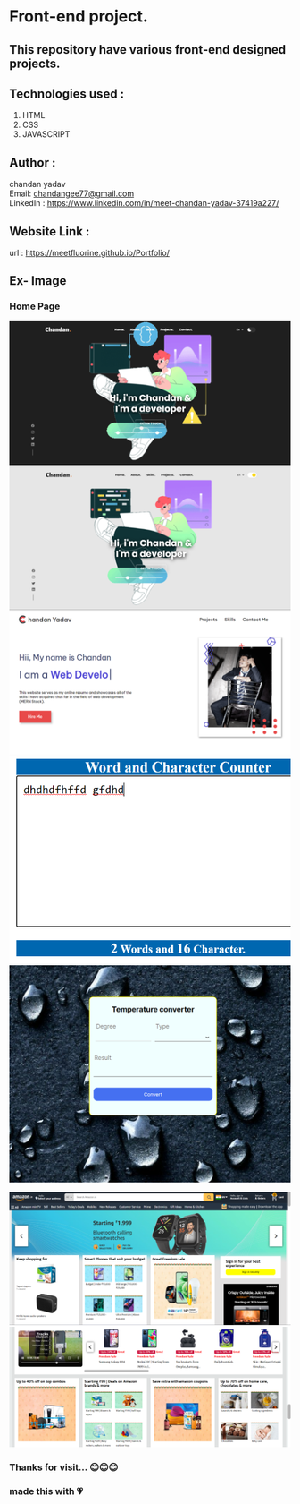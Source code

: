 # Front-end project. 

## This repository have various front-end designed projects.

## Technologies used :
   1. HTML
   2. CSS
   3. JAVASCRIPT

## Author :
   chandan yadav
   <br>
   Email: chandangee77@gmail.com
   <br>
   LinkedIn : https://www.linkedin.com/in/meet-chandan-yadav-37419a227/

## Website Link :
   url : https://meetfluorine.github.io/Portfolio/

## Ex- Image
### Home Page
![Screenshot 2023-12-19 222803](https://github.com/MeetFluorine/Projects/blob/main/portfolioO/images/visual/screenshot1.png)
![Screenshot 2023-12-19 220750](https://github.com/MeetFluorine/Projects/blob/main/portfolioO/images/visual/screenshot2.png)
![Screenshot 2023-12-19 220838](https://github.com/MeetFluorine/Portfolio/blob/main/assets/images/portfolio.png)
![Screenshot 2023-12-19 220936](https://github.com/MeetFluorine/Portfolio/blob/main/assets/images/wordcounter.png)
![Screenshot 2023-12-19 221028](https://github.com/MeetFluorine/Portfolio/blob/main/assets/images/temp.png)

<!-- ### Footer Page -->
![Screenshot 2023-12-19 221108](https://github.com/MeetFluorine/amazon-clone/blob/main/assest/screenshot1.png)
![Screenshot 2023-12-19 221136](https://github.com/MeetFluorine/amazon-clone/blob/main/assest/screenshot4.png)


### Thanks for visit... 😊😊😊

### made this with 💗
